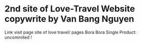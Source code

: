 # 2nd site of Love-Travel Website copywrite by Van Bang Nguyen
Link visit page site of love travel/ pages Bora Bora Single Product: uncommited ! 